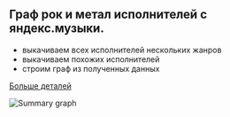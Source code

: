 Граф рок и метал исполнителей с яндекс.музыки.
---

- выкачиваем всех исполнителей нескольких жанров
- выкачиваем похожих исполнителей
- строим граф из полученных данных
 
[Больше деталей](https://habrahabr.ru/company/semrush/blog/337216/)

![Summary graph](https://habrastorage.org/web/413/ebc/8cd/413ebc8cd62745ae89c51b1b38dc58c9.png)
